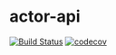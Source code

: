 # actor-api
[![Build Status](https://travis-ci.org/vladisOV/actor-api.svg?branch=master)](https://travis-ci.org/vladisOV/actor-api)
[![codecov](https://codecov.io/gh/vladisOV/actor-api/branch/master/graph/badge.svg)](https://codecov.io/gh/vladisOV/actor-api)
